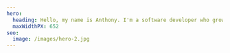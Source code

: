 ```yaml
---
hero:
  heading: Hello, my name is Anthony. I'm a software developer who grows vegtables.
  maxWidthPX: 652
seo:
  image: /images/hero-2.jpg
---
```


